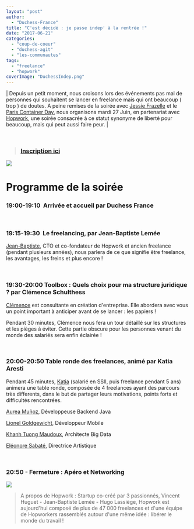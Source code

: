 ```yaml
---
layout: "post"
author: 
  - "Duchess-France"
title: "C'est décidé : je passe indep' à la rentrée !"
date: "2017-06-21"
categories: 
  - "coup-de-coeur"
  - "duchess-agit"
  - "les-communautes"
tags: 
  - "freelance"
  - "hopwork"
coverImage: "DuchessIndep.png"
---
```


| Depuis un petit moment, nous croisons lors des événements pas mal de personnes qui souhaitent se lancer en freelance mais qui ont beaucoup ( trop ) de doutes. A peine remises de la soirée avec [Jessie Frazelle](https://www.meetup.com/fr-FR/Duchess-France-Meetup/events/240606070/) et le [Paris Container Day](http://paris-container-day.fr), nous organisons mardi 27 Juin, en partenariat avec [Hopwork](https://www.hopwork.fr), une soirée consacrée à ce statut synonyme de liberté pour beaucoup, mais qui peut aussi faire peur. |

 

> ### [Inscription ici](https://www.eventbrite.fr/e/billets-cest-decide-je-passe-indep-a-la-rentree-35240015836)

![](/assets/2017/06/2017-06-21-cest-decide-passe-indep-a-rentree/DuchessIndep-300x199.png)

# Programme de la soirée

### 19:00-19:10  Arrivée et accueil par Duchess France

 

### 19:15-19:30  Le freelancing, par Jean-Baptiste Lemée

[Jean-Baptiste](https://twitter.com/jblemee), CTO et co-fondateur de Hopwork et ancien freelance (pendant plusieurs années), nous parlera de ce que signifie être freelance, les avantages, les freins et plus encore !

 

### 19:30-20:00 Toolbox : Quels choix pour ma structure juridique ? par Clémence Schulthess

[Clémence](https://www.linkedin.com/in/cl%C3%A9mence-schulthess-9b8a4358/?locale=fr_FR) est consultante en création d'entreprise. Elle abordera avec vous un point important à anticiper avant de se lancer : les papiers !

Pendant 30 minutes, Clémence nous fera un tour détaillé sur les structures et les pièges à éviter. Cette partie obscure pour les personnes venant du monde des salariés sera enfin éclairée !

 

### 20:00-20:50 Table ronde des freelances, animé par Katia Aresti

Pendant 45 minutes, [Katia](https://twitter.com/karesti) (salarié en SSII, puis freelance pendant 5 ans) animera une table ronde, composée de 4 freelances ayant des parcours très differents, dans le but de partager leurs motivations, points forts et difficultés rencontrées.

[Aurea Muñoz](https://twitter.com/auritamh), Développeuse Backend Java

[Lionel Goldgewicht](https://twitter.com/goldgewicht), Développeur Mobile

[Khanh Tuong Maudoux](https://blog.jetoile.fr/), Architecte Big Data

[Eléonore Sabaté](http://www.eleonoresabate.com/), Directrice Artistique

 

### 20:50 - Fermeture : Apéro et Networking

![](/assets/2017/06/2017-06-21-cest-decide-passe-indep-a-rentree/logo_hopwork-1196.png)

> A propos de Hopwork : Startup co-créé par 3 passionnés, Vincent Huguet - Jean-Baptiste Lemée - Hugo Lassiège, Hopwork est aujourd'hui composé de plus de 47 000 freelances et d'une équipe de Hopworkers rassemblés autour d'une même idée : libérer le monde du travail !
